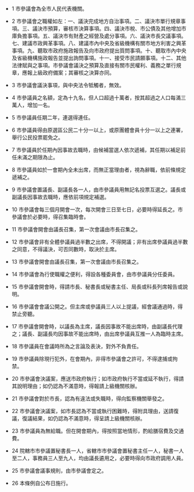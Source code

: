 * 1 市參議會為全市人民代表機關。

* 2 市參議會之職權如左：一、議決完成地方自治事項。二、議決市單行規章事項。三、議決市預算，審核市決算事項。四、議決市稅、市公債及其他增加市庫負擔事項。五、議決市有財產之經營及處分事項。六、議決市長交議事項。七、建議市政興革事項。八、建議市內中央及省級機構有關市地方利害之興革事項。九、聽取市政府施政報告及向市政府提出質問事項。十、聽取市內中央及省級機構施政報告並提出詢問事項。十一、接受市民請願事項。十二、其他法律賦與之事項。市參議會議決之預算及直接有關市民權利、義務之單行規章，應報上級政府備案；其審核之決算亦同。

* 3 市參議會議決事項，與中央法令牴觸者，無效。

* 4 市參議員之名額，定為十九名，但人口超過十萬者，按其超過之人口每滿三萬人，增加一名。

* 5 市參議員任期二年，連選得連任。

* 6 市參議員得由原選區公民二十分一以上，或原團體會員十分一以上之連署，舉行公民投票罷免之。

* 7 市參議員於任期內因事故去職時，由候補當選人依次遞補，其任期以補足前任未滿之期限為止。

* 8 市參議員如於一會期內全未出席，而無正當理由者，視為辭職，依前條規定遞補之。

* 9 市參議會置議長、副議長各一人，由市參議員用無記名投票互選之。議長或副議長因事故去職時，應依前項規定補選。

* 10 市參議會每三個月開會一次，每次開會三日至七日，必要時得延長之。市參議會於必要時，得召集臨時會。

* 11 市參議會開會由議長召集，第一次會議由市長召集之。

* 12 市參議會非有全體參議員過半數之出席，不得開議；非有出席參議員過半數之同意，不得議決，可否同數時，取決於主席。

* 13 市參議會開會由議長召集，第一次會議由市長召集之。

* 14 市參議會為行使職權之便利，得設各種委員會，由市參議員分任委員。

* 15 市參議會開會時，得請市長、秘書長或秘書主任、局長或科長列席報告或說明。

* 16 市參議會會議公開之。但主席或參議員三人以上提議，經會議通過時，得禁止旁聽。

* 17 市參議會開會時，以議長為主席，議長因事故不能出席時，由副議長代理之；議長、副議長均因事故不能出席時，由出席參議員互推一人為臨時主席。

* 18 市參議員在會議時所為之言論及表決，對外不負責任。

* 19 市參議員除現行犯外，在會期內，非得市參議會之許可，不得逮捕或拘禁。

* 20 市參議會決議案，應送市政府執行；如市政府執行不當或延不執行，得請其說明理由；如仍認為不滿意時，得報請上級機關核辦。

* 21 市參議會對於市長，認為有違法或失職時，得向監察機關舉發之。

* 22 市參議會決議案，如市長認為不當或執行困難時，得附具理由，送請復議，復議結果，如仍認為不滿意時，得呈請上級機關核辦。

* 23 市參議員為無給職。但在開會期內，得按照當地情形，酌給膳宿費及交通費。

* 24 院轄市市參議置秘書長一人，省轄市市參議會置秘書主任一人，秘書一人至二人，事務員三人至九人，均由議長遴用之，必要時得向市政府調用人員。

* 25 市參議會議事規則，由市參議會定之。

* 26 本條例自公布日施行。

